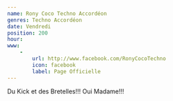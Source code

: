 ```yaml
---
name: Rony Coco Techno Accordéon
genres: Techno Accordéon
date: Vendredi
position: 200
hour:
www:
    -
        url: http://www.facebook.com/RonyCocoTechno
        icon: facebook
        label: Page Officielle
---
```

Du Kick et des Bretelles!!! Oui Madame!!!
